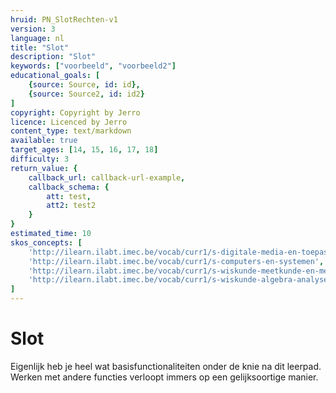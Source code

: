 ```yaml
---
hruid: PN_SlotRechten-v1
version: 3
language: nl
title: "Slot"
description: "Slot"
keywords: ["voorbeeld", "voorbeeld2"]
educational_goals: [
    {source: Source, id: id}, 
    {source: Source2, id: id2}
]
copyright: Copyright by Jerro
licence: Licenced by Jerro
content_type: text/markdown
available: true
target_ages: [14, 15, 16, 17, 18]
difficulty: 3
return_value: {
    callback_url: callback-url-example,
    callback_schema: {
        att: test,
        att2: test2
    }
}
estimated_time: 10
skos_concepts: [
    'http://ilearn.ilabt.imec.be/vocab/curr1/s-digitale-media-en-toepassingen', 
    'http://ilearn.ilabt.imec.be/vocab/curr1/s-computers-en-systemen', 
    'http://ilearn.ilabt.imec.be/vocab/curr1/s-wiskunde-meetkunde-en-metend-rekenen', 
    'http://ilearn.ilabt.imec.be/vocab/curr1/s-wiskunde-algebra-analyse'
]
---
```


# Slot
Eigenlijk heb je heel wat basisfunctionaliteiten onder de knie na dit leerpad. Werken met andere functies verloopt immers op een gelijksoortige manier.